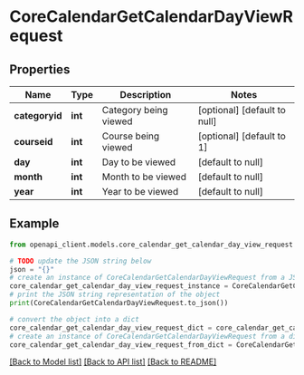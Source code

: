 # CoreCalendarGetCalendarDayViewRequest


## Properties

Name | Type | Description | Notes
------------ | ------------- | ------------- | -------------
**categoryid** | **int** | Category being viewed | [optional] [default to null]
**courseid** | **int** | Course being viewed | [optional] [default to 1]
**day** | **int** | Day to be viewed | [default to null]
**month** | **int** | Month to be viewed | [default to null]
**year** | **int** | Year to be viewed | [default to null]

## Example

```python
from openapi_client.models.core_calendar_get_calendar_day_view_request import CoreCalendarGetCalendarDayViewRequest

# TODO update the JSON string below
json = "{}"
# create an instance of CoreCalendarGetCalendarDayViewRequest from a JSON string
core_calendar_get_calendar_day_view_request_instance = CoreCalendarGetCalendarDayViewRequest.from_json(json)
# print the JSON string representation of the object
print(CoreCalendarGetCalendarDayViewRequest.to_json())

# convert the object into a dict
core_calendar_get_calendar_day_view_request_dict = core_calendar_get_calendar_day_view_request_instance.to_dict()
# create an instance of CoreCalendarGetCalendarDayViewRequest from a dict
core_calendar_get_calendar_day_view_request_from_dict = CoreCalendarGetCalendarDayViewRequest.from_dict(core_calendar_get_calendar_day_view_request_dict)
```
[[Back to Model list]](../README.md#documentation-for-models) [[Back to API list]](../README.md#documentation-for-api-endpoints) [[Back to README]](../README.md)


